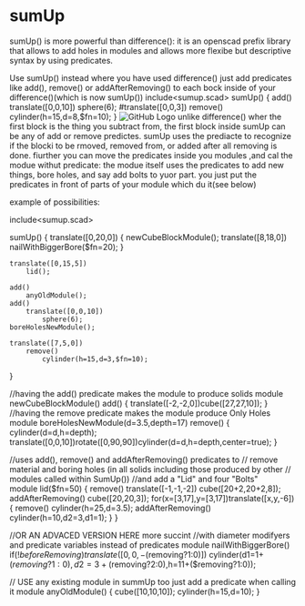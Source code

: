 # sumUp
sumUp() is more powerful than difference(): it is an openscad prefix library that allows to add holes in modules and allows more flexibe but descriptive syntax by using predicates.

Use sumUp() instead where you have used difference() 
just add predicates like add(), remove() or addAfterRemoving() to each bock inside of your difference()(which is now sumUp())
include<sumup.scad>
sumUp()
{
	add() 
		translate([0,0,10])
			sphere(6);
	#translate([0,0,3])
		remove()
			cylinder(h=15,d=8,$fn=10);
}
![GitHub Logo](/images/logo.png)
unlike difference() wher the first block is the thing you subtract from, the first block inside sumUp can be any of add or remove predictes. sumUp uses the prediacte to recognize if the blocki to be rmoved, removed from, or added after all removing is done. fiurther you can move the predicates inside you modules ,and cal the modue withut predicate: the modue itself uses the predicates to add new things, bore holes, and say add bolts to yuor part. you just put the predicates in front of parts of your module which du it(see below)

example of  possibilities:

include<sumup.scad>

sumUp()
{
		translate([0,20,0])
	{
		newCubeBlockModule(); 
		translate([8,18,0])
			 nailWithBiggerBore($fn=20);
	}	
	
	translate([0,15,5])
		lid();
	
	add() 
		anyOldModule();
	add() 
		translate([0,0,10])
			sphere(6);
	boreHolesNewModule();

	translate([7,5,0])
		remove()
			cylinder(h=15,d=3,$fn=10);
}


//having the add() predicate makes the module to produce solids
module newCubeBlockModule() add()
{
	translate([-2,-2,0])cube([27,27,10]);
}
//having the remove predicate makes the module produce Only Holes
module boreHolesNewModule(d=3.5,depth=17) remove() 
{
cylinder(d=d,h=depth);
translate([0,0,10])rotate([0,90,90])cylinder(d=d,h=depth,center=true);
}

//uses add(), remove() and addAfterRemoving() predicates to 
// remove material and boring holes (in all solids including those produced by other
// modules called within SumUp())
//and add a "Lid" and four "Bolts"  
module lid($fn=50)
{
	remove() translate([-1,-1,-2]) cube([20+2,20+2,8]);
	addAfterRemoving() cube([20,20,3]);
	for(x=[3,17],y=[3,17])translate([x,y,-6])
	 	{
	 		remove() cylinder(h=25,d=3.5);
			addAfterRemoving() cylinder(h=10,d2=3,d1=1);
		}
}

 //OR AN ADVACED VERSION HERE more succint 
 //with diameter modifyers and predicate variables instead of predicates
module nailWithBiggerBore()
if(!$beforeRemoving)
	translate([0,0,-($removing?1:0)])
		cylinder(d1=1+($removing?1:0),d2=3+($removing?2:0),h=11+($removing?1:0));

// USE any existing module in summUp too just add a predicate when calling it
module anyOldModule()
{
cube([10,10,10]);
cylinder(h=15,d=10);
}
